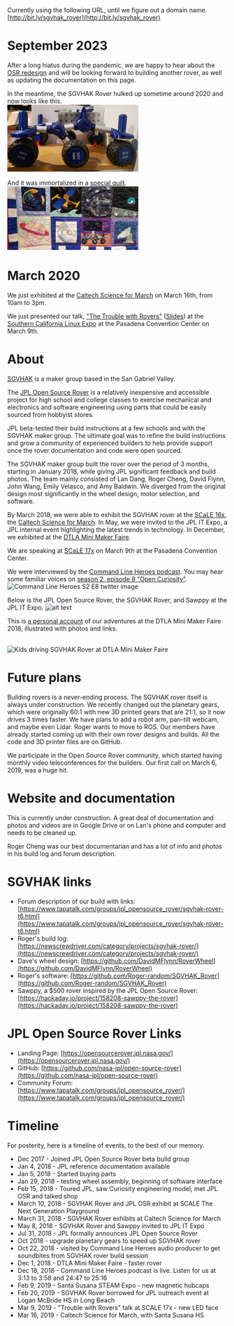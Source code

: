 
Currently using the following URL, until we figure out a domain name.  [http://bit.ly/sgvhak_rover](http://bit.ly/sgvhak_rover)

# September 2023
After a long hiatus during the pandemic, we are happy to hear about the [OSR redesign](https://hackaday.com/2023/09/16/open-source-rover-gets-an-update-for-easier-building/) and will be looking forward to building another rover, as well as updating the documentation on this page.

In the meantime, the SGVHAK Rover hulked up sometime around 2020 and now looks like this.  
<img src="sgvhak_rover_new.jpg" alt="SGVHAK Rover redesign" width="300px" />

And it was immortalized in a [special quilt](https://www.pasadenaweekly.com/special_issues/engineers-by-day-quilters-by-night-pasadena-museum-of-history-exhibits-the-jpl-quilt/article_fbb888e2-0aea-11ee-853f-9fefd448fb5d.html).  
<img src="sgvhak_rover_quilt.jpg" alt="SGVHAK Rover redesign" width="300px" />


# March 2020
We just exhibited at the [Caltech Science for March](http://scienceformarch.sites.caltech.edu/) on March 16th, from 10am to 3pm.

We just presented our talk, ["The Trouble with Rovers"](https://www.socallinuxexpo.org/scale/17x/presentations/trouble-rovers) ([Slides](https://docs.google.com/presentation/d/1sczb-v-xm3jRvuGROQYNIzgqs63-SdqZXXZWUAy3kEY/present#slide=id.p)) at the [Southern California Linux Expo](https://www.socallinuxexpo.org/scale/17x) at the Pasadena Convention Center on March 9th.



# About 
[SGVHAK](http://www.sgvhak.org/) is a maker group based in the San Gabriel Valley.

The [JPL Open Source Rover](https://opensourcerover.jpl.nasa.gov/) is a relatively inexpensive and accessible project for high school and college classes to exercise mechanical and electronics and software engineering using parts that could be easily sourced from hobbyist stores. 

JPL beta-tested their build instructions at a few schools and with the SGVHAK maker group. The ultimate goal was to refine the build instructions and grow a community of experienced builders to help provide support once the rover documentation and code were open sourced.

The SGVHAK maker group built the rover over the period of 3 months, starting in January 2018, while giving JPL significant feedback and build photos.   The team mainly consisted of Lan Dang, Roger Cheng, David Flynn, John Wang, Emily Velasco, and Amy Baldwin.  We diverged from the original design most significantly in the wheel design, motor selection, and software. 

By March 2018, we were able to exhibit the SGVHAK rover at the [SCaLE 16x](https://www.socallinuxexpo.org/scale/16x), the [Caltech Science for March](http://www.caltech.edu/content/caltech-science-march).  In May, we were invited to the JPL IT Expo, a JPL internal event highlighting the latest trends in technology. In December, we exhibited at the [DTLA Mini Maker Faire](https://dtla.makerfaire.com/).  

We are speaking at [SCaLE 17x](https://www.socallinuxexpo.org/scale/17x) on March 9th at the Pasadena Convention Center.

We were interviewed by the [Command Line Heroes podcast](https://www.redhat.com/en/command-line-heroes).  You may hear some familiar voices on [season 2, episode 8 "Open Curiosity"](https://www.redhat.com/en/command-line-heroes/season-2/open-curiosity).
<br /><img src="CLH-S2-E8-Twitter.jpg" alt="Command Line Heroes S2 E8 twitter image" width="250px" />

Below is the JPL Open Source Rover, the SGVHAK Rover, and Sawppy at the JPL IT Expo.
![alt text](JPL_IT_EXPO2.jpg "Rovers at JPL IT Expo")

This is [a personal account](https://photos.app.goo.gl/r8BsmNv8qCP4MZig7) of our adventures at the DTLA Mini Maker Faire 2018, illustrated with photos and links.

<br /><img src='https://lh3.googleusercontent.com/1g7wIhjxpVjkkG-PJa-R4rUi4j_nqYVR0J65g3nmHawAAS8xN7q4sVb98Rw7O7nK_ZNwMCbxC_yNjAB9YE-p1hH69s2Fdw7BW_0-WBWQ_d9MzksSO8i4zP6VpuQDbng-8asxwiZVxA=w2400' alt="Kids driving SGVHAK Rover at DTLA Mini Maker Faire" width="250px" />

# Future plans
Building rovers is a never-ending process.  The SGVHAK rover itself is always under construction.  We recently changed out the planetary gears, which were originally 60:1 with new 3D printed gears that are 21:1, so it now drives 3 times faster. We have plans to add a robot arm, pan-tilt webcam, and maybe even Lidar.  Roger wants to move to ROS. Our members have already started coming up with their own rover designs and builds.  All the code and 3D printer files are on GitHub.  

We participate in the Open Source Rover community, which started having monthly video teleconferences for the builders.  Our first call on March 6, 2019, was a huge hit.

# Website and documentation
This is currently under construction.  A great deal of documentation and photos and videos are in Google Drive or on Lan's phone and computer and needs to be cleaned up.  

Roger Cheng was our best documentarian and has a lot of info and photos in his build log and forum description.

# SGVHAK links
* Forum description of our build with links: [https://www.tapatalk.com/groups/jpl_opensource_rover/sgvhak-rover-t6.html](https://www.tapatalk.com/groups/jpl_opensource_rover/sgvhak-rover-t6.html)
* Roger's build log: [https://newscrewdriver.com/category/projects/sgvhak-rover/](https://newscrewdriver.com/category/projects/sgvhak-rover/)
* Dave's wheel design: [https://github.com/DavidMFlynn/RoverWheel](https://github.com/DavidMFlynn/RoverWheel)
* Roger's software: [https://github.com/Roger-random/SGVHAK_Rover](https://github.com/Roger-random/SGVHAK_Rover)
* Sawppy, a $500 rover inspired by the JPL Open Source Rover: [https://hackaday.io/project/158208-sawppy-the-rover](https://hackaday.io/project/158208-sawppy-the-rover)


# JPL Open Source Rover Links
* Landing Page: [https://opensourcerover.jpl.nasa.gov/](https://opensourcerover.jpl.nasa.gov/)
* GitHub: [https://github.com/nasa-jpl/open-source-rover](https://github.com/nasa-jpl/open-source-rover)
* Community Forum: [https://www.tapatalk.com/groups/jpl_opensource_rover/](https://www.tapatalk.com/groups/jpl_opensource_rover/)


# Timeline
For posterity, here is a timeline of events, to the best of our memory.

* Dec 2017 - Joined JPL Open Source Rover beta build group
* Jan 4, 2018 - JPL reference documentation available
* Jan 5, 2018 - Started buying parts
* Jan 29, 2018 - testing wheel assembly, beginning of software interface
* Feb 15, 2018 - Toured JPL, saw Curiosity engineering model, met JPL OSR and talked shop
* March 10, 2018 - SGVHAK Rover and JPL OSR exhibit at SCALE The Next Generation Playground
* March 31, 2018 - SGVHAK Rover exhibits at Caltech Science for March
* May 8, 2018 - SGVHAK Rover and Sawppy invited to JPL IT Expo
* Jul 31, 2018 - JPL formally announces JPL Open Source Rover
* Oct 2018 - upgrade planetary gears to speed up SGVHAK rover
* Oct 22, 2018 - visited by Command Line Heroes audio producer to get soundbites from SGVHAK rover build session
* Dec 1, 2018 - DTLA Mini Maker Faire - faster rover
* Dec 18, 2018 - Command Line Heroes podcast is live.  Listen for us at 3:13 to 3:58 and 24:47 to 25:16
* Feb 9, 2019 - Santa Susana STEAM Expo - new magnetic hubcaps
* Feb 20, 2019 - SGVHAK Rover borrowed for JPL outreach event at Logan McBride HS in Long Beach
* Mar 9, 2019 - "Trouble with Rovers" talk at SCALE 17x - new LED face
* Mar 16, 2019 - Caltech Science for March, with Santa Susana HS

